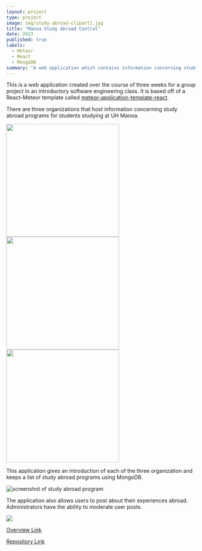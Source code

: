 ```yaml
---
layout: project
type: project
image: img/study-abroad-clipart1.jpg
title: "Manoa Study Abroad Central"
date: 2023
published: true
labels:
  - Meteor
  - React
  - MongoDB
summary: "A web application which contains information concerning study abroad programs available to students at the University of Hawaii at Manoa"
---
```



This is a web application created over the course of three weeks for a group project in an introductory software engineering class. It is based off of a React-Meteor template called [meteor-application-template-react](https://ics-software-engineering.github.io/meteor-application-template-react/).

There are three organizations that host information concerning study abroad programs for students studying at UH Manoa. 
<div class="text-center p-4 fluid">
  <img width="300px" src="https://manoa-study-abroad-central.github.io/doc/M3-Programs-MIX1.png" >
  <img width="300px" src="https://manoa-study-abroad-central.github.io/doc/M3-Programs-SAC.png" >
  <img width="300px" src="https://manoa-study-abroad-central.github.io/doc/M3-Programs-NSE.png" >
</div>

This application gives an introduction of each of the three organization and keeps a list of study abroad programs using MongoDB.

<img class="img-fluid" src="https://manoa-study-abroad-central.github.io/doc/M3-ListPrograms.png"  alt="screenshot of study abroad program">

The application also allows users to post about their experiences abroad. Administrators have the ability to moderate user posts.

<img class="img-fluid" src="https://manoa-study-abroad-central.github.io/doc/M3-AdminPost.png" >


[Overview Link](https://manoa-study-abroad-central.github.io/)

[Repository Link](https://github.com/manoa-study-abroad-central/manoa-study-abroad-central)
